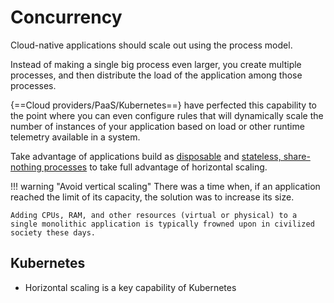 # Concurrency

Cloud-native applications should scale out using the process model.

Instead of making a single big process even larger, you create multiple processes, and then distribute the load of the application among those processes.

{==Cloud providers/PaaS/Kubernetes==} have perfected this capability to the point where you can even configure rules that will dynamically scale the number of instances of your application based on load or other runtime telemetry available in a system.

Take advantage of applications build as [disposable](/disposability) and [stateless, share-nothing processes](/stateless-processes) to take full advantage of horizontal scaling.

!!! warning "Avoid vertical scaling"
    There was a time when, if an application reached the limit of its capacity, the solution was to increase its size.

    Adding CPUs, RAM, and other resources (virtual or physical) to a single monolithic application is typically frowned upon in civilized society these days.

## Kubernetes

* Horizontal scaling is a key capability of Kubernetes

